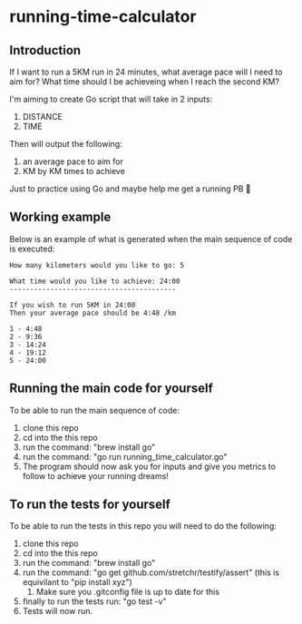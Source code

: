 # running-time-calculator

## Introduction
If I want to run a 5KM run in 24 minutes, what average pace will I need to aim for? What time should I be achieveing when I reach the second KM? 

I'm aiming to create Go script that will take in 2 inputs: 
1. DISTANCE 
1. TIME

Then will output the following: 
1. an average pace to aim for
1. KM by KM times to achieve

Just to practice using Go and maybe help me get a running PB 👀

## Working example

Below is an example of what is generated when the main sequence of code is executed:

    How many kilometers would you like to go: 5

    What time would you like to achieve: 24:00
    -----------------------------------------

    If you wish to run 5KM in 24:00
    Then your average pace should be 4:48 /km

    1 - 4:48
    2 - 9:36
    3 - 14:24
    4 - 19:12
    5 - 24:00

## Running the main code for yourself

To be able to run the main sequence of code:

1. clone this repo
1. cd into the this repo
1. run the command: "brew install go"
1. run the command: "go run running_time_calculator.go"
1. The program should now ask you for inputs and give you metrics to follow to achieve your running dreams!

## To run the tests for yourself

To be able to run the tests in this repo you will need to do the following:

1. clone this repo
1. cd into the this repo
1. run the command: "brew install go"
1. run the command: "go get github.com/stretchr/testify/assert" (this is equivilant to "pip install xyz")
    1. Make sure you .gitconfig file is up to date for this
1. finally to run the tests run: "go test -v"
1. Tests will now run.  
